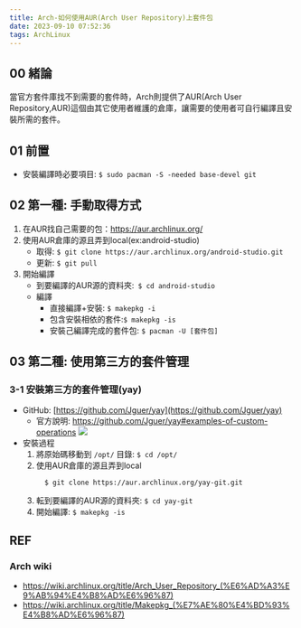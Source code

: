 ```yaml
---
title: Arch-如何使用AUR(Arch User Repository)上套件包
date: 2023-09-10 07:52:36
tags: ArchLinux
---
```


## 00 緒論
當官方套件庫找不到需要的套件時，Arch則提供了AUR(Arch User Repository,AUR)這個由其它使用者維護的倉庫，讓需要的使用者可自行編譯且安裝所需的套件。
<!--more-->

## 01 前置
- 安裝編譯時必要項目: `$ sudo pacman -S -needed base-devel git`
 
## 02 第一種: 手動取得方式
1. 在AUR找自己需要的包：https://aur.archlinux.org/
2. 使用AUR倉庫的源且弄到local(ex:android-studio)
   * 取得: `$ git clone https://aur.archlinux.org/android-studio.git`
   * 更新: `$ git pull`
3. 開始編譯
   - 到要編譯的AUR源的資料夾:` $ cd android-studio`
   - 編譯
     * 直接編譯+安裝: `$ makepkg -i`
     * 包含安裝相依的套件:`$ makepkg -is`
     * 安裝己編譯完成的套件包: `$ pacman -U [套件包]`


## 03 第二種: 使用第三方的套件管理

### 3-1 安裝第三方的套件管理(yay)
- GitHub: [https://github.com/Jguer/yay](https://github.com/Jguer/yay)
  * 官方說明: https://github.com/Jguer/yay#examples-of-custom-operations
  ![](https://i.imgur.com/HyTR9NJ.png)
- 安裝過程
  1. 將原始碼移動到 `/opt/` 目錄: `$ cd /opt/`
  2. 使用AUR倉庫的源且弄到local
     ```
       $ git clone https://aur.archlinux.org/yay-git.git
     ```
  3. 転到要編譯的AUR源的資料夾: `$ cd yay-git`
  4. 開始編譯: `$ makepkg -is`

## REF
### Arch wiki
* https://wiki.archlinux.org/title/Arch_User_Repository_(%E6%AD%A3%E9%AB%94%E4%B8%AD%E6%96%87)
* https://wiki.archlinux.org/title/Makepkg_(%E7%AE%80%E4%BD%93%E4%B8%AD%E6%96%87)